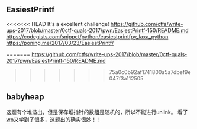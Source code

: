 ## EasiestPrintf
<<<<<<< HEAD
It's a excellent challenge!
https://github.com/ctfs/write-ups-2017/blob/master/0ctf-quals-2017/pwn/EasiestPrintf-150/README.md
https://codegists.com/snippet/python/easiestprintfpy_laxa_python
https://poning.me/2017/03/23/EasiestPrintf/

=======
https://github.com/ctfs/write-ups-2017/blob/master/0ctf-quals-2017/pwn/EasiestPrintf-150/README.md
>>>>>>> 75a0c0b92af1741800a5a7dbef9e047f3a112505

## babyheap
这题有个堆溢出，但是保存堆指针的数组是随机的，所以不能进行unlink。
看了[wp](http://uaf.io/exploitation/2017/03/19/0ctf-Quals-2017-BabyHeap2017.html)又学到了很多，这题出的确实很妙！！
